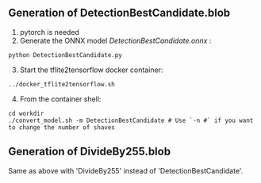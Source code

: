 ## Generation of DetectionBestCandidate.blob
1) pytorch is needed
2) Generate the ONNX model *DetectionBestCandidate.onnx* : 
```
python DetectionBestCandidate.py
``` 

3) Start the tflite2tensorflow docker container:
```
../docker_tflite2tensorflow.sh
```
4) From the container shell:
```
cd workdir
./convert_model.sh -m DetectionBestCandidate # Use `-n #` if you want to change the number of shaves
```

## Generation of DivideBy255.blob
Same as above with 'DivideBy255' instead of 'DetectionBestCandidate'.

